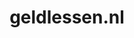---
layout: post
title: "geldlessen.nl"
internal_url: "/dutchgov/geldlessen.nl.html"
subdomains_count: 5
all_subdomains_count: 8
urls_count: 5
ssl_rank: 0
http_rank: 55
url_link: /data/geldlessen.nl/urls.txt
all_subdomains_link: /data/geldlessen.nl/all_subdomains.txt
subdomains_link: /data/geldlessen.nl/subdomains.txt
categories: dutchgov
---